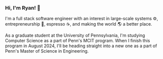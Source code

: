 ### Hi, I'm Ryan! 👋

I'm a full stack software engineer with an interest in large-scale systems ⚙️, entrepreneurship 💼, espresso ☕️, and making the world 🌎 a better place.

As a graduate student at the University of Pennsylvania, I'm studying Computer Science as a part of Penn's MCIT program. When I finish this program in August 2024, I'll be heading straight into a new one as a part of Penn's Master of Science in Engineering. 


